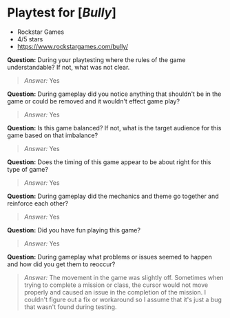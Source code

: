 # Playtest for [_Bully_]

* Rockstar Games
* 4/5 stars
* https://www.rockstargames.com/bully/

**Question:** During your playtesting where the rules of the game understandable? If not, what was not clear.
> _Answer:_ Yes

**Question:** During gameplay did you notice anything that shouldn't be in the game or could be removed and it wouldn't effect game play?
> _Answer:_ Yes

**Question:** Is this game balanced? If not, what is the target audience for this game based on that imbalance?
> _Answer:_ Yes

**Question:** Does the timing of this game appear to be about right for this type of game?
> _Answer:_ Yes

**Question:** During gameplay did the mechanics and theme go together and reinforce each other?
> _Answer:_ Yes

**Question:** Did you have fun playing this game?
> _Answer:_ Yes

**Question:** During gameplay what problems or issues seemed to happen and how did you get them to reoccur?
> _Answer:_ The movement in the game was slightly off. Sometimes when trying to complete a mission or class, the cursor would not move properly and caused an issue in the completion of the mission. I couldn't figure out a fix or workaround so I assume that it's just a bug that wasn't found during testing.
